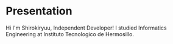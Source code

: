 # Presentation
Hi I'm Shirokiryuu, Independent Developer! 
I studied Informatics Engineering at Instituto Tecnologico de Hermosillo.
